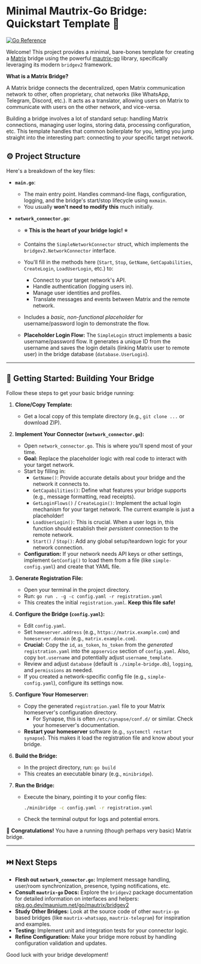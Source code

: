 # Minimal Mautrix-Go Bridge: Quickstart Template 🚀

[![Go Reference](https://pkg.go.dev/badge/github.com/mautrix/go.svg)](https://pkg.go.dev/github.com/mautrix/go)

Welcome! This project provides a minimal, bare-bones template for creating a [Matrix](https://matrix.org/) bridge using the powerful [mautrix-go](https://github.com/mautrix/go) library, specifically leveraging its modern `bridgev2` framework.

**What is a Matrix Bridge?**

A Matrix bridge connects the decentralized, open Matrix communication network to other, often proprietary, chat networks (like WhatsApp, Telegram, Discord, etc.). It acts as a translator, allowing users on Matrix to communicate with users on the other network, and vice-versa.

Building a bridge involves a lot of standard setup: handling Matrix connections, managing user logins, storing data, processing configuration, etc. This template handles that common boilerplate for you, letting you jump straight into the interesting part: connecting to *your* specific target network.

## ⚙️ Project Structure

Here's a breakdown of the key files:

*   **`main.go`**:
    *   The main entry point. Handles command-line flags, configuration, logging, and the bridge's start/stop lifecycle using `mxmain`.
    *   You usually **won't need to modify this** much initially.

*   **`network_connector.go`**:
    *   **⭐ This is the heart of your bridge logic! ⭐**
    *   Contains the `SimpleNetworkConnector` struct, which implements the `bridgev2.NetworkConnector` interface.
    *   You'll fill in the methods here (`Start`, `Stop`, `GetName`, `GetCapabilities`, `CreateLogin`, `LoadUserLogin`, etc.) to:
        *   Connect to your target network's API.
        *   Handle authentication (logging users in).
        *   Manage user identities and profiles.
        *   Translate messages and events between Matrix and the remote network.
    *   Includes a *basic, non-functional placeholder* for username/password login to demonstrate the flow.

    *   **Placeholder Login Flow:** The `SimpleLogin` struct implements a basic username/password flow. It generates a unique ID from the username and saves the login details (linking Matrix user to remote user) in the bridge database (`database.UserLogin`). 


---

## 🚀 Getting Started: Building Your Bridge

Follow these steps to get your basic bridge running:

1.  **Clone/Copy Template:**
    *   Get a local copy of this template directory (e.g., `git clone ...` or download ZIP).

2.  **Implement Your Connector (`network_connector.go`):**
    *   Open `network_connector.go`. This is where you'll spend most of your time.
    *   **Goal:** Replace the placeholder logic with real code to interact with your target network.
    *   Start by filling in:
        *   `GetName()`: Provide accurate details about your bridge and the network it connects to.
        *   `GetCapabilities()`: Define what features your bridge supports (e.g., message formatting, read receipts).
        *   `GetLoginFlows()` / `CreateLogin()`: Implement the actual login mechanism for your target network. The current example is just a placeholder!
        *   `LoadUserLogin()`: This is crucial. When a user logs in, this function should establish their *persistent* connection to the remote network.
        *   `Start()` / `Stop()`: Add any global setup/teardown logic for your network connection.
    *   **Configuration:** If your network needs API keys or other settings, implement `GetConfig()` to load them from a file (like `simple-config.yaml`) and create that YAML file.

3.  **Generate Registration File:**
    *   Open your terminal in the project directory.
    *   Run: `go run . -g -c config.yaml -r registration.yaml`
    *   This creates the initial `registration.yaml`. **Keep this file safe!**

4.  **Configure the Bridge (`config.yaml`):**
    *   Edit `config.yaml`.
    *   Set `homeserver.address` (e.g., `https://matrix.example.com`) and `homeserver.domain` (e.g., `matrix.example.com`).
    *   **Crucial:** Copy the `id`, `as_token`, `hs_token` from the *generated* `registration.yaml` into the `appservice` section of `config.yaml`. Also, copy `bot.username` and potentially adjust `username_template`.
    *   Review and adjust `database` (default is `./simple-bridge.db`), `logging`, and `permissions` as needed.
    *   If you created a network-specific config file (e.g., `simple-config.yaml`), configure its settings now.

5.  **Configure Your Homeserver:**
    *   Copy the generated `registration.yaml` file to your Matrix homeserver's configuration directory.
        *   For Synapse, this is often `/etc/synapse/conf.d/` or similar. Check your homeserver's documentation.
    *   **Restart your homeserver** software (e.g., `systemctl restart synapse`). This makes it load the registration file and know about your bridge.

6.  **Build the Bridge:**
    *   In the project directory, run: `go build`
    *   This creates an executable binary (e.g., `minibridge`).

7.  **Run the Bridge:**
    *   Execute the binary, pointing it to your config files:
        ```bash
        ./minibridge -c config.yaml -r registration.yaml
        ```
    *   Check the terminal output for logs and potential errors.

🎉 **Congratulations!** You have a running (though perhaps very basic) Matrix bridge.

---

## ⏭️ Next Steps

*   **Flesh out `network_connector.go`:** Implement message handling, user/room synchronization, presence, typing notifications, etc.
*   **Consult `mautrix-go` Docs:** Explore the `bridgev2` package documentation for detailed information on interfaces and helpers: [pkg.go.dev/maunium.net/go/mautrix/bridgev2](https://pkg.go.dev/maunium.net/go/mautrix/bridgev2)
*   **Study Other Bridges:** Look at the source code of other `mautrix-go` based bridges (like `mautrix-whatsapp`, `mautrix-telegram`) for inspiration and examples.
*   **Testing:** Implement unit and integration tests for your connector logic.
*   **Refine Configuration:** Make your bridge more robust by handling configuration validation and updates.

Good luck with your bridge development!